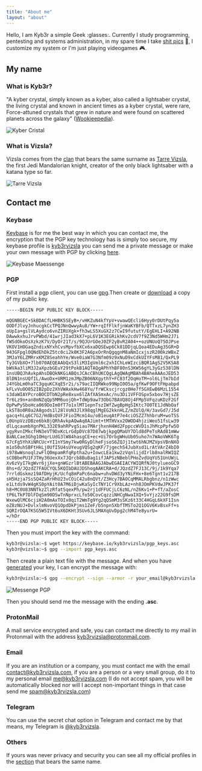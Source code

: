 ```yaml
---
title: "About me"
layout: "about"
---
```

Hello, I am Kyb3r a simple Geek :glasses:. Currently I study programming, pentesting and systems administration, in my spare time I take [shit pics](https://instagram.com/kyb3rvizsla) :poop:, I customize my system or I'm just playing videogames :video_game:.

## My name

### What is Kyb3r?
"A kyber crystal, simply known as a kyber, also called a lightsaber crystal, the living crystal and known in ancient times as a kyber crystal, were rare, Force-attuned crystals that grew in nature and were found on scattered planets across the galaxy" ([Wookieepedia](https://starwars.fandom.com/wiki/Kyber_crystal)).

![Kyber Cristal](/images/kyber.jpg)

### What is Vizsla?
Vizsla comes from the [clan](https://starwars.fandom.com/wiki/Clan_Vizsla) that bears the same surname as [Tarre Vizsla](https://starwars.fandom.com/wiki/Tarre_Vizsla), the first Jedi Mandalorian knight, creator of the only black lightsaber with a katana type so far.

![Tarre Vizsla](/images/tarre_vizsla.jpg)

## Contact me

### Keybase
[Keybase](https://keybase.io) is for me the best way in which you can contact me, the encryption that the PGP key technology has is simply too secure, my keybase profile is [kyb3rvizsla](https://keybase.io/kyb3rvizsla) you can send me a private message or make your own message with PGP by clicking [here](https://keybase.io/encrypt#kyb3rvizsla).

![Keybase Maessenge](/images/keybase_message.png)

### PGP
First install a pgp client, you can use [gpg](https://gnupg.org).Then create or [download](https://keybase.io/kyb3rvizsla/pgp_keys.asc) a copy of my public key.

```
-----BEGIN PGP PUBLIC KEY BLOCK-----

mQGNBGEC+SkBDACfLHHBK5SEyB+/vHKZuN4kfYpV+vwawQEcli6Hyy0rDUtPqy5a
OODfJlvyJnhucgkCcTPQJNnQwwyAu8/YW+rqIfFlkfjnWaKYBFb/QTTxzL7ynZH3
oUpIa+gslVLAydco6vnZIRUXgk+fh3wLS5XuGX2z7CwI9fututY/EgEHLI+A92NB
DAwwkxhuJrvPWbd/41wrjJIad3kX7+pL6V1K3EGRikhKv2cdV7f9Z3Nd5WHm2J7i
fWSdOkoOsXzkzK7V/DyOr21T/s/9QJUrGOeJ0ZF2yBvR2A04++ozUNUoQ75OJPse
VKOV1HOGaqZndixNYxhCvsMpvfbXCx6xaDQSEwp6Ck81DDjqLQoa4EDuAg35GR+D
943GFpglOQNdEhDkZ5tc0ci2k0K3F2A6pxOrRnQgqgnM8aNmIcxjszR200kzWBxZ
3MJaY6LZMRrxKMZ8SeahhYe/Wve0iaW7G3Nfm09z9xNuD9xCdkUIYFsM81/QxPL9
Ty3GVbXO+7lb070AEQEAAbQxS3liM3IgVml6c2xhIChLeWIzciBQR1AgS2V5KSA8
bWVAa3liM3J2aXpzbGEuY29tPokB1AQTAQgAPhYhBF80nS3KW56gYL3yGz538lDN
1nsUBQJhAvkpAhsDBQkNKGiABQsJCAcCBhUKCQgLAgQWAgMBAh4BAheAAAoJED53
8lDN1nsUQfIL/AwoDx+URM1zmJMpZB06NXgythY+FC83f2OqHoTM+ol6LjTm7bId
J4YGbLm0haTC3gquKCXqE5r2i/s79acIIQRWko99NpI0O5a/gfKwF9OFtFHpabpd
kFLvVuOO052IB2pDz2XhVWAxkHw468Yu/frWCkscjrcgz0He7f5GXEwB6MzL1554
s3daWIAYPcroBOCDTbN2pRe8xux6lZAfXASmxAc/nu3Di1VFFOSpx5xbov7HjsZE
Tr6Lz9n+an8mNZqQp5MM6uojQh+TdWp9aw73ObG7BAVQ8Oj4FMp5VFqzuKDzF2Gf
OpPwPySboHca069DoIm0fT7o1xlMT1epnTszIWfZwgBpHgSIKtc7O0TE1JdNbOaf
LkST8o0R0a2A8gods1l28lVoN3JlX98qglMgEG2kknHLZ/mZUlQ/H/3avGd7/J5d
gacq+hLq6C7G2/HdBsQVFJFioIMcm14u/oB1euqAtP7e4ciOSZZ7hhbruM+woTSS
L0UnpVzzDBze6bkBjQRhAvkpAQwAq8AJimt+tMTHVxx2OWOD4hjziWeo51fsLw39
dlLqcaumbXgnPKL332E9ahRPvgSiau7MArjhxnH4Wd2FppccWVD1sJhMcpPpfw5O
ygyRvnIMkcfHN3eVT9DxKcLrGdpDVc87D87wbjkpgQMaUY7Dld8dPeTsRAd81mWw
BaNLCae3Ghg1OHqrLUdG3lW84hasgCE+ec+Ui7OrbgWHuUb05uho7n7WAoVWK6Tg
G7cFg5YhXiNRCUc+YI1nYSmy7kw0RGyDlheFjsoS6ZQJj1twt6hNJMZVpsVBnNXO
m1o50uhSBFtHkLj0UfI5U4sUYeugVQSg2qKF/7jgechS4JubXsd1LrAtVArZ4bI0
i978wWsnoqlzwFlQ0mpamRfqRptha2u+IowcLEa1kw2zVqnlijdIrlb8nalRWIQZ
sCOBbePU1FJTHy36UexXx7JQrcb8BuBag1ifJAPSzNBeblPHoZvdUqYU51UnUWjL
Xv6zVyI7kgWvr6jjXe+gnWGzrlBtABEBAAGJAbwEGAEIACYWIQRfNJ0tylueoGC9
8hs+d/JQzdZ7FAUCYQL5KQIbDAUJDShogAAKCRA+d/JQzdZ7FJ13C/9j/1k9Yqa7
7rrldGskmz19AfDHyjK/Ucfq8mPaPc6nabw+uhvDWd3yYNiFHx+8e6Tgnt1v217B
sH5Hzja7SsSQ4ZaRrHhU23vCOiC42u8nQVt/Z3Hcy7BAOCqMMALRbgbnz/n1zWwc
e1Ltds9vW4gKS0pYAit0A7M6iDjwKaSyIcTNY1Cr9XbLAz+nh8JOmPKVdwJPK37f
h8+MC0U83NNTkzZlzRfatSqexPh/pw2rj1dFFUCjLC6zNL/nZ6Kv1+P+fT/aZosC
tP6LTkP7DlFDqSm90DSwTnNprxcLfo50CovCqzziNHCgNwaIXQ+5vYjz22G9fsDM
WxewQlMC6cjiH2A0mAxTOIx0qiT2WmTg9Yg2qQSmM3sSKz6t33C4HGqL6kXF1Isn
oZ8zNUJ+DvlxlmNvoVQ1OpdDkPjms1ZeF/b5npn5XbfTMSTo2Q1OGV6KvBsxFf+s
SQRIrOQA7KSG5W5IVt6uX6DKHt3SUv6JLSMAXqUvDpg2chM4Te8yurU=
=/hDr
-----END PGP PUBLIC KEY BLOCK-----
```

Then you must import the key with the command:
```bash
kyb3r@vizsla:~$ wget https://keybase.io/kyb3rvizsla/pgp_keys.asc
kyb3r@vizsla:~$ gpg --import pgp_keys.asc
```

Then create a plain text file with the message. And when you have [generated](https://docs.github.com/en/github/authenticating-to-github/managing-commit-signature-verification/generating-a-new-gpg-key) your key, I can encrypt the message with:
```bash
kyb3r@vizsla:~$ gpg --encrypt --sign --armor -r your_email@kyb3rvizsla.com file.txt
```
![Messenge PGP](/images/messenge_pgp.png)

Then you should send me the message with the ending **.asc**.

### ProtonMail
A mail service encrypted and safe, you can contact me directly to my mail in Protonmail with the address kyb3rvizsla@protonmail.com.

### Email
If you are an institution or a company, you must contact me with the email contact@kyb3rvizsla.com, if you are a person or a very small group, do it to my personal email me@kyb3rvizsla.com (I do not accept spam, you will be automatically blocked nor will I accept non-important things in that case send me spam@kyb3rvizsla.com)

### Telegram
You can use the secret chat option in Telegram and contact me by that means, my Telegram is [@kyb3rvizsla](https://t.me/kyb3rvizsla).

### Others
If yours was never privacy and security you can see all my official profiles in the [section](/profiles) that bears the same name.